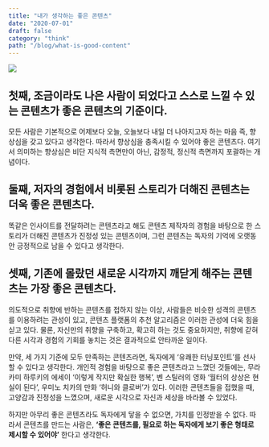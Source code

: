 ```yaml
---
title: "내가 생각하는 좋은 콘텐츠"
date: "2020-07-01"
draft: false
category: "think"
path: "/blog/what-is-good-content"
---
```


![](https://images.unsplash.com/photo-1513185041617-8ab03f83d6c5?ixlib=rb-1.2.1&ixid=eyJhcHBfaWQiOjEyMDd9&auto=format&fit=crop&w=1950&q=80)

## 첫째, 조금이라도 나은 사람이 되었다고 스스로 느낄 수 있는 콘텐츠가 좋은 콘텐츠의 기준이다.

모든 사람은 기본적으로 어제보다 오늘, 오늘보다 내일 더 나아지고자 하는 마음 즉, 향상심을 갖고 있다고 생각한다. 따라서 향상심을 충족시킬 수 있어야 좋은 콘텐츠다. 여기서 의미하는 향상심은 비단 지식적 측면만이 아닌, 감정적, 정신적 측면까지 포괄하는 개념이다.

## 둘째, 저자의 경험에서 비롯된 스토리가 더해진 콘텐츠는 더욱 좋은 콘텐츠다.

똑같은 인사이트를 전달하려는 콘텐츠라고 해도 콘텐츠 제작자의 경험을 바탕으로 한 스토리가 더해진 콘텐츠가 진정성 있는 콘텐츠이며, 그런 콘텐츠는 독자의 기억에 오랫동안 긍정적으로 남을 수 있다고 생각한다.

## 셋째, 기존에 몰랐던 새로운 시각까지 깨닫게 해주는 콘텐츠는 가장 좋은 콘텐츠다.

의도적으로 취향에 반하는 콘텐츠를 접하지 않는 이상, 사람들은 비슷한 성격의 콘텐츠를 이용하려는 관성이 있고, 콘텐츠 플랫폼의 추천 알고리즘은 이러한 관성에 더욱 힘을 싣고 있다. 물론, 자신만의 취향을 구축하고, 확고히 하는 것도 중요하지만, 취향에 갇혀 다른 시각과 경험의 기회를 놓치는 것은 결과적으로 안타까운 일이다.

만약, 세 가지 기준에 모두 만족하는 콘텐츠라면, 독자에게 ‘유쾌한 터닝포인트’를 선사할 수 있다고 생각한다. 개인적 경험을 바탕으로 좋은 콘텐츠라고 느꼈던 것들에는, 무라카미 하루키의 에세이 ‘이렇게 작지만 확실한 행복’, 벤 스틸러의 영화 ‘월터의 상상은 현실이 된다’, 우미노 치카의 만화 ‘허니와 클로버’가 있다. 이러한 콘텐츠들을 접했을 때, 고양감과 진정성을 느꼈으며, 새로운 시각으로 자신과 세상을 바라볼 수 있었다.

하지만 아무리 좋은 콘텐츠라도 독자에게 닿을 수 없으면, 가치를 인정받을 수 없다. 따라서 콘텐츠를 만드는 사람은, **‘좋은 콘텐츠를, 필요로 하는 독자에게 보기 좋은 형태로 제시할 수 있어야’** 한다고 생각한다.
